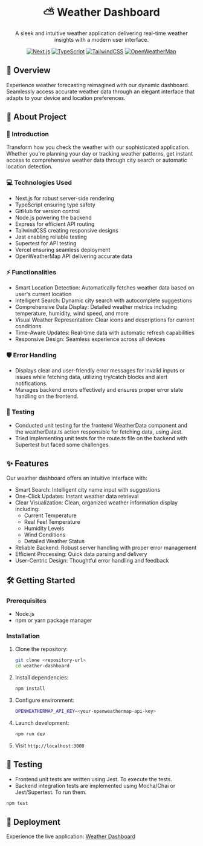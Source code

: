 <div align="center">

# ⛅ Weather Dashboard

A sleek and intuitive weather application delivering real-time weather insights with a modern user interface.

[![Next.js](https://img.shields.io/badge/Next.js-13.0-black?style=for-the-badge&logo=next.js)](https://nextjs.org/)
[![TypeScript](https://img.shields.io/badge/TypeScript-5.0-blue?style=for-the-badge&logo=typescript)](https://www.typescriptlang.org/)
[![TailwindCSS](https://img.shields.io/badge/TailwindCSS-3.0-38B2AC?style=for-the-badge&logo=tailwind-css)](https://tailwindcss.com/)
[![OpenWeatherMap](https://img.shields.io/badge/OpenWeatherMap-API-orange?style=for-the-badge&logo=openweathermap)](https://openweathermap.org/api)

</div>

## 📌 Overview

Experience weather forecasting reimagined with our dynamic dashboard. Seamlessly access accurate weather data through an elegant interface that adapts to your device and location preferences.

## 🚀 About Project

### 🎯 Introduction

Transform how you check the weather with our sophisticated application. Whether you're planning your day or tracking weather patterns, get instant access to comprehensive weather data through city search or automatic location detection.

### 💻 Technologies Used

- Next.js for robust server-side rendering
- TypeScript ensuring type safety
- GitHub for version control
- Node.js powering the backend
- Express for efficient API routing
- TailwindCSS creating responsive designs
- Jest enabling reliable testing
- Supertest for API testing
- Vercel ensuring seamless deployment
- OpenWeatherMap API delivering accurate data

### ⚡ Functionalities

- Smart Location Detection: Automatically fetches weather data based on user's current location
- Intelligent Search: Dynamic city search with autocomplete suggestions
- Comprehensive Data Display: Detailed weather metrics including temperature, humidity, wind speed, and more
- Visual Weather Representation: Clear icons and descriptions for current conditions
- Time-Aware Updates: Real-time data with automatic refresh capabilities
- Responsive Design: Seamless experience across all devices


### 🛡️ Error Handling

- Displays clear and user-friendly error messages for invalid inputs or issues while fetching data, utilizing try/catch blocks and alert notifications.
- Manages backend errors effectively and ensures proper error state handling on the frontend.

### 🧪 Testing

- Conducted unit testing for the frontend WeatherData component and the weatherData.ts action responsible for fetching data, using Jest.
- Tried implementing unit tests for the route.ts file on the backend with Supertest but faced some challenges.

## ✨ Features

Our weather dashboard offers an intuitive interface with:
- Smart Search: Intelligent city name input with suggestions
- One-Click Updates: Instant weather data retrieval
- Clear Visualization: Clean, organized weather information display including:
  - Current Temperature
  - Real Feel Temperature
  - Humidity Levels
  - Wind Conditions
  - Detailed Weather Status
- Reliable Backend: Robust server handling with proper error management
- Efficient Processing: Quick data parsing and delivery
- User-Centric Design: Thoughtful error handling and feedback

## 🛠️ Getting Started

### Prerequisites

- Node.js 
- npm or yarn package manager

### Installation

1. Clone the repository:
   ```bash
   git clone <repository-url>
   cd weather-dashboard
   ```
2. Install dependencies:
   ```bash
   npm install
   ```
3. Configure environment:
   ```bash
   OPENWEATHERMAP_API_KEY=<your-openweathermap-api-key>
   ```
4. Launch development:
   ```bash
   npm run dev
   ```
5. Visit `http://localhost:3000`

## 🧪 Testing

- Frontend unit tests are written using Jest. To execute the tests.
- Backend integration tests are implemented using Mocha/Chai or Jest/Supertest. To run    them.
```bash
npm test
```

## 🚀 Deployment

Experience the live application: [Weather Dashboard](https://weatherapp-floworks.vercel.app/)

</div>